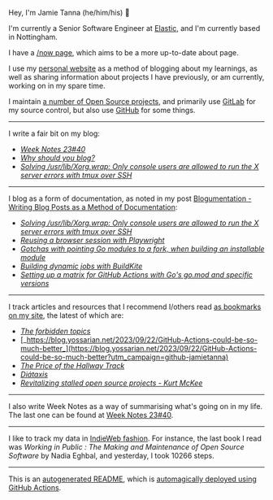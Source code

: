 Hey, I'm Jamie
Tanna (he/him/his) 👋

I'm currently a Senior Software Engineer at [Elastic](https://elastic.co/), and I'm currently based in Nottingham.

I have a [/now page](https://www.jvt.me/now/?utm_campaign=github-jamietanna), which aims to be a more up-to-date about page.

I use my [personal website](https://www.jvt.me/?utm_campaign=github-jamietanna) as a method of blogging about my learnings, as well as sharing information about projects I have previously, or am currently, working on in my spare time.

I maintain [a number of Open Source projects](https://www.jvt.me/open-source/?utm_campaign=github-jamietanna), and primarily use [GitLab](https://gitlab.com/jamietanna) for my source control, but also use [GitHub](https://github.com/jamietanna) for some things.

---

I write a fair bit on my blog:


- [_Week Notes 23#40_](https://www.jvt.me/week-notes/2023/40/?utm_campaign=github-jamietanna)
- [_Why should you blog?_](https://www.jvt.me/posts/2023/10/07/why-blog/?utm_campaign=github-jamietanna)
- [_Solving /usr/lib/Xorg.wrap: Only console users are allowed to run the X server errors with tmux over SSH_](https://www.jvt.me/posts/2023/10/05/xorg-console-tmux/?utm_campaign=github-jamietanna)

---

I blog as a form of documentation, as noted in my post [Blogumentation - Writing Blog Posts as a Method of Documentation](https://www.jvt.me/posts/2017/06/25/blogumentation/?utm_campaign=github-jamietanna):


- [_Solving /usr/lib/Xorg.wrap: Only console users are allowed to run the X server errors with tmux over SSH_](https://www.jvt.me/posts/2023/10/05/xorg-console-tmux/?utm_campaign=github-jamietanna)
- [_Reusing a browser session with Playwright_](https://www.jvt.me/posts/2023/09/30/playwright-use-existing-session/?utm_campaign=github-jamietanna)
- [_Gotchas with pointing Go modules to a fork, when building an installable module_](https://www.jvt.me/posts/2023/09/20/go-mod-fork-gotcha/?utm_campaign=github-jamietanna)
- [_Building dynamic jobs with BuildKite_](https://www.jvt.me/posts/2023/09/14/buildkite-dynamic-pipelines/?utm_campaign=github-jamietanna)
- [_Setting up a matrix for GitHub Actions with Go's go.mod and specific versions_](https://www.jvt.me/posts/2023/09/11/github-actions-go-matrix/?utm_campaign=github-jamietanna)

---

I track articles and resources that I recommend I/others read [as bookmarks on my site](https://www.jvt.me/kind/bookmarks/?utm_campaign=github-jamietanna), the latest of which are:


- [_The forbidden topics_](https://drewdevault.com/2023/09/29/The-forbidden-topics.html?utm_campaign=github-jamietanna)
- [_https://blog.yossarian.net/2023/09/22/GitHub-Actions-could-be-so-much-better_](https://blog.yossarian.net/2023/09/22/GitHub-Actions-could-be-so-much-better?utm_campaign=github-jamietanna)
- [_The Price of the Hallway Track_](https://hynek.me/articles/hallway-track/?utm_campaign=github-jamietanna)
- [_Diátaxis_](https://diataxis.fr/?utm_campaign=github-jamietanna)
- [_Revitalizing stalled open source projects - Kurt McKee_](https://kurtmckee.org/2023/08/revitalizing-stalled-open-source-projects/?utm_campaign=github-jamietanna)

---

I also write Week Notes as a way of summarising what's going on in my life. The last one can be found at [Week Notes 23#40](https://www.jvt.me/week-notes/2023/40/?utm_campaign=github-jamietanna).

---

I like to track my data in [IndieWeb fashion](https://indieweb.org/why). For instance, the last book I read was _Working in Public : The Making and Maintenance of Open Source Software_ by Nadia Eghbal, and yesterday, I took 10266 steps.

---
This is an [autogenerated README](https://www.jvt.me/posts/2022/01/12/autogenerated-profile-readme/?utm_campaign=github-jamietanna), which is [automagically deployed using GitHub Actions](https://github.com/jamietanna/jamietanna/blob/main/.github/workflows/rebuild.yml).
